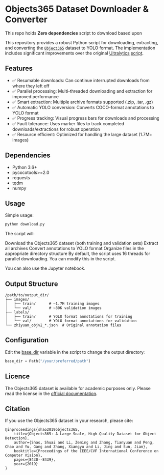 # Objects365 Dataset Downloader & Converter


This repo holds **Zero dependencies**  script to download  based upon 

This repository provides a robust Python script for downloading, extracting, and converting the [`Object365`](https://www.objects365.org/download.html) dataset to YOLO format. The implementation includes significant improvements over the original [Ultralytics](https://github.com/ultralytics) [script](https://github.com/ultralytics/yolov5/blob/master/data/Objects365.yaml#L402).

## Features
- ✅ Resumable downloads: Can continue interrupted downloads from where they left off
- ✅ Parallel processing: Multi-threaded downloading and extraction for improved performance
- ✅ Smart extraction: Multiple archive formats supported (.zip, .tar, .gz)
- ✅ Automatic YOLO conversion: Converts COCO-format annotations to YOLO format
- ✅ Progress tracking: Visual progress bars for downloads and processing
- ✅ Fault tolerance: Uses marker files to track completed downloads/extractions for robust operation
- ✅ Resource efficient: Optimized for handling the large dataset (1.7M+ images)

## Dependencies
- Python 3.6+
- pycocotools>=2.0
- requests
- tqdm
- numpy

## Usage
Simple usage:

```bash
python download.py
```

The script will:

Download the Objects365 dataset (both training and validation sets)
Extract all archives
Convert annotations to YOLO format
Organize files in the appropriate directory structure
By default, the script uses 16 threads for parallel downloading. You can modify this in the script.

You can also use the Jupyter notebook.

## Output Structure
```
/path/to/output_dir/
├── images/
│   ├── train/      # ~1.7M training images
│   └── val/        # ~80K validation images
├── labels/
│   ├── train/      # YOLO format annotations for training
│   └── val/        # YOLO format annotations for validation
└── zhiyuan_objv2_*.json  # Original annotation files
```

## Configuration
Edit the [base_dir](https://github.com/Simo93-rgb/Object365-download/blob/main/download.py#L290) variable in the script to change the output directory:
```python
base_dir = Path("/your/preferred/path")
```
## Licence
The Objects365 dataset is available for academic purposes only. Please read the license in the [official documentation](https://www.objects365.org/download.html).

## Citation
If you use the Objects365 dataset in your research, please cite:
```citation
@inproceedings{shao2019objects365,
    title={Objects365: A Large-Scale, High-Quality Dataset for Object Detection},
    author={Shao, Shuai and Li, Zeming and Zhang, Tianyuan and Peng, Chao and Yu, Gang and Zhang, Xiangyu and Li, Jing and Sun, Jian},
    booktitle={Proceedings of the IEEE/CVF International Conference on Computer Vision},
    pages={8430--8439},
    year={2019}
}
```
















